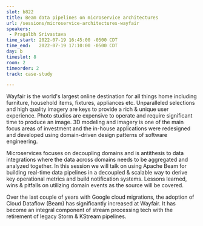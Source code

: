 ```yaml
---
slot: b822
title: Beam data pipelines on microservice architectures
url: /sessions/microservice-architectures-wayfair
speakers:
 - Pragalbh Srivastava
time_start: 2022-07-19 16:45:00 -0500 CDT
time_end:   2022-07-19 17:10:00 -0500 CDT
day: b
timeslot: 8
room: 2
timeorder: 2
track: case-study

---
```


Wayfair is the world's largest online destination for all things home including furniture, household items, fixtures, appliances etc. Unparalleled selections and high quality imagery are keys to provide a rich & unique user experience. Photo studios are expensive to operate and require significant time to produce an image. 3D modeling and imagery is one of the main focus areas of investment and the in-house applications were redesigned and developed using domain-driven design patterns of software engineering.

Microservices focuses on decoupling domains and is antithesis to data integrations where the data across domains needs to be aggregated and analyzed together. In this session we will talk on using Apache Beam for building real-time data pipelines in a decoupled & scalable way to derive key operational metrics and build notification systems. Lessons learned, wins & pitfalls on utilizing domain events as the source will be covered.

Over the last couple of years with Google cloud migrations, the adoption of Cloud Dataflow (Beam) has significantly increased at Wayfair. It has become an integral component of stream processing tech with the retirement of legacy Storm & KStream pipelines.

